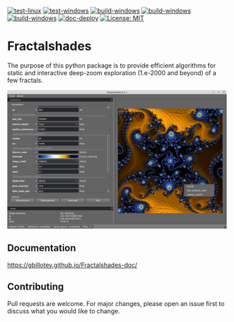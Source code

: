 [![test-linux](https://github.com/GBillotey/Fractalshades/actions/workflows/test-linux.yml/badge.svg)](https://github.com/GBillotey/Fractalshades/actions/workflows/test-linux.yml)
[![test-windows](https://github.com/GBillotey/Fractalshades/actions/workflows/test-windows.yml/badge.svg)](https://github.com/GBillotey/Fractalshades/actions/workflows/test-windows.yml)
[![build-windows](https://github.com/GBillotey/Fractalshades/actions/workflows/build-windows_310.yml/badge.svg)](https://github.com/GBillotey/Fractalshades/actions/workflows/build-windows_310.yml)
[![build-windows](https://github.com/GBillotey/Fractalshades/actions/workflows/build-windows_311.yml/badge.svg)](https://github.com/GBillotey/Fractalshades/actions/workflows/build-windows_311.yml)
[![build-windows](https://github.com/GBillotey/Fractalshades/actions/workflows/build-windows_311.yml/badge.svg)](https://github.com/GBillotey/Fractalshades/actions/workflows/build-windows_312.yml)
[![doc-deploy](https://github.com/GBillotey/Fractalshades/actions/workflows/doc-deploy.yml/badge.svg)](https://github.com/GBillotey/Fractalshades/actions/workflows/doc-deploy.yml)
[![License: MIT](https://img.shields.io/badge/License-MIT-yellow.svg)](https://opensource.org/licenses/MIT)

# Fractalshades
The purpose of this python package is to provide efficient algorithms for static and interactive deep-zoom exploration (1.e-2000 and beyond) of a few fractals.

![Graphical user interface developped with PyQt6](https://github.com/GBillotey/Fractalshades/blob/master/docs/_static/Screenshot_from_2022-02-04.png)

## Documentation
https://gbillotey.github.io/Fractalshades-doc/

## Contributing
Pull requests are welcome. For major changes, please open an issue first to discuss what you would like to change.

